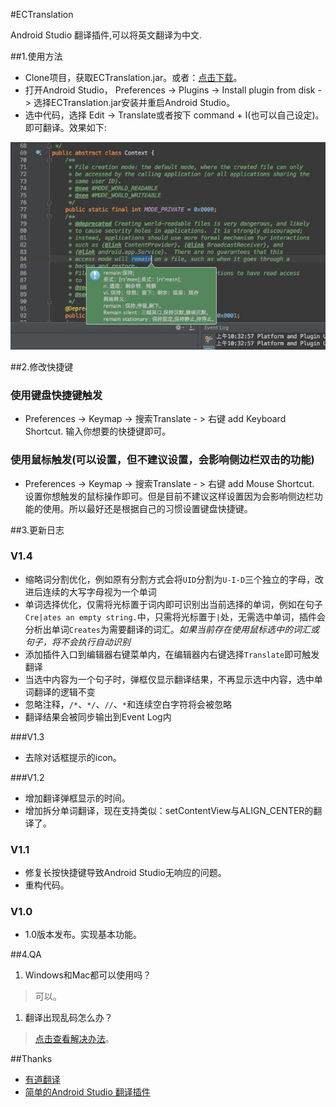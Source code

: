 #ECTranslation

Android Studio 翻译插件,可以将英文翻译为中文.

##1.使用方法

- Clone项目，获取ECTranslation.jar。或者：[点击下载](https://github.com/Skykai521/ECTranslation/releases)。
- 打开Android Studio， Preferences -> Plugins -> Install plugin from disk -> 选择ECTranslation.jar安装并重启Android Studio。
- 选中代码，选择 Edit -> Translate或者按下 command + I(也可以自己设定)。即可翻译。效果如下:

![](./img/translation_img.png)

##2.修改快捷键

### 使用键盘快捷键触发
- Preferences -> Keymap -> 搜索Translate - > 右键 add Keyboard Shortcut. 输入你想要的快捷键即可。

### 使用鼠标触发(可以设置，但不建议设置，会影响侧边栏双击的功能)
- Preferences -> Keymap -> 搜索Translate - > 右键 add Mouse Shortcut. 设置你想触发的鼠标操作即可。但是目前不建议这样设置因为会影响侧边栏功能的使用。所以最好还是根据自己的习惯设置键盘快捷键。

##3.更新日志

### V1.4
- 缩略词分割优化，例如原有分割方式会将`UID`分割为`U-I-D`三个独立的字母，改进后连续的大写字母视为一个单词    
- 单词选择优化，仅需将光标置于词内即可识别出当前选择的单词，例如在句子`Cre|ates an empty string.`中，只需将光标置于`|`处，无需选中单词，插件会分析出单词`Creates`为需要翻译的词汇。*如果当前存在使用鼠标选中的词汇或句子，将不会执行自动识别*    
- 添加插件入口到编辑器右键菜单内，在编辑器内右键选择`Translate`即可触发翻译    
- 当选中内容为一个句子时，弹框仅显示翻译结果，不再显示选中内容，选中单词翻译的逻辑不变    
- 忽略注释，`/*`、`*/`、`//`、`*`和连续空白字符将会被忽略
- 翻译结果会被同步输出到Event Log内

###V1.3
- 去除对话框提示的icon。

###V1.2
- 增加翻译弹框显示的时间。
- 增加拆分单词翻译，现在支持类似：setContentView与ALIGN_CENTER的翻译了。

### V1.1
- 修复长按快捷键导致Android Studio无响应的问题。
- 重构代码。

### V1.0
- 1.0版本发布。实现基本功能。

##4.QA

1. Windows和Mac都可以使用吗？
  
  > 可以。

1. 翻译出现乱码怎么办？
  
  > [点击查看解决办法](https://github.com/Skykai521/ECTranslation/issues/6)。

##Thanks
- [有道翻译](http://fanyi.youdao.com/openapi?path=data-mode)
- [简单的Android Studio 翻译插件](http://blog.csdn.net/loucyin/article/details/50983172)
